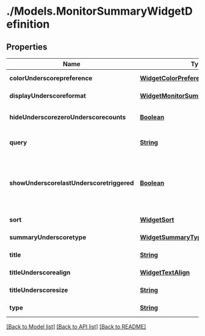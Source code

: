 # ./Models.MonitorSummaryWidgetDefinition
## Properties

Name | Type | Description | Notes
------------ | ------------- | ------------- | -------------
**colorUnderscorepreference** | [**WidgetColorPreference**][1] |  | [optional] [default to null]
**displayUnderscoreformat** | [**WidgetMonitorSummaryDisplayFormat**][2] |  | [optional] [default to null]
**hideUnderscorezeroUnderscorecounts** | [**Boolean**][3] | Whether to show counts of 0 or not | [optional] [default to null]
**query** | [**String**][4] | Query to filter the monitors with | [default to null]
**showUnderscorelastUnderscoretriggered** | [**Boolean**][3] | Whether to show the time that has elapsed since the monitor/group triggered | [optional] [default to null]
**sort** | [**WidgetSort**][5] |  | [optional] [default to null]
**summaryUnderscoretype** | [**WidgetSummaryType**][6] |  | [optional] [default to null]
**title** | [**String**][4] | Title of the widget | [optional] [default to null]
**titleUnderscorealign** | [**WidgetTextAlign**][7] |  | [optional] [default to null]
**titleUnderscoresize** | [**String**][4] | Size of the title | [optional] [default to null]
**type** | [**String**][4] | Type of the widget | [default to manage_status]

[[Back to Model list]][8] [[Back to API list]][9] [[Back to README]][10]

[1]: WidgetColorPreference.md
[2]: WidgetMonitorSummaryDisplayFormat.md
[3]: boolean.md
[4]: string.md
[5]: WidgetSort.md
[6]: WidgetSummaryType.md
[7]: WidgetTextAlign.md
[8]: ../README.md#documentation-for-models
[9]: ../README.md#documentation-for-api-endpoints
[10]: ../README.md

